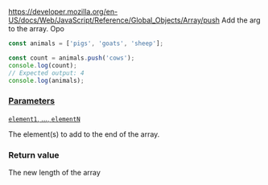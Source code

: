 https://developer.mozilla.org/en-US/docs/Web/JavaScript/Reference/Global_Objects/Array/push
Add the arg to the array. Opo
```js
const animals = ['pigs', 'goats', 'sheep'];

const count = animals.push('cows');
console.log(count);
// Expected output: 4
console.log(animals);
```

### [Parameters](https://developer.mozilla.org/en-US/docs/Web/JavaScript/Reference/Global_Objects/Array/push#parameters)

[`element1`, …, `elementN`](https://developer.mozilla.org/en-US/docs/Web/JavaScript/Reference/Global_Objects/Array/push#element1)

The element(s) to add to the end of the array.
### Return value
The new length of the array